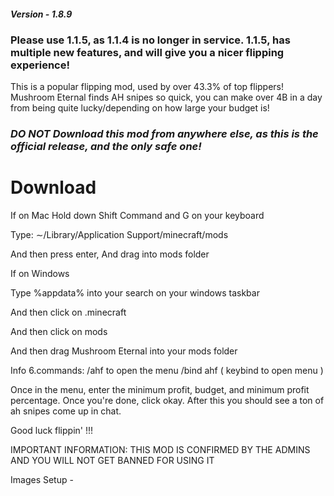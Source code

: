 ##### Version - 1.8.9

### Please use 1.1.5, as 1.1.4 is no longer in service. 1.1.5, has multiple new features, and will give you a nicer flipping experience!

This is a popular flipping mod, used by over 43.3% of top flippers! Mushroom Eternal finds AH snipes so quick, you can make over 4B in a day from being quite lucky/depending on how large your budget is!

### *DO NOT Download this mod from anywhere else, as this is the official release, and the only safe one!*

# Download
If on Mac Hold down Shift Command and G on your keyboard

Type: ∼/Library/Application Support/minecraft/mods

And then press enter, And drag into mods folder

If on Windows

Type %appdata% into your search on your windows taskbar

And then click on .minecraft

And then click on mods

And then drag Mushroom Eternal into your mods folder

Info
6.commands: /ahf to open the menu /bind ahf ( keybind to open menu )

Once in the menu, enter the minimum profit, budget, and minimum profit percentage. Once you're done, click okay. After this you should see a ton of ah snipes come up in chat.

Good luck flippin' !!!

IMPORTANT INFORMATION: THIS MOD IS CONFIRMED BY THE ADMINS AND YOU WILL NOT GET BANNED FOR USING IT

Images
Setup -
